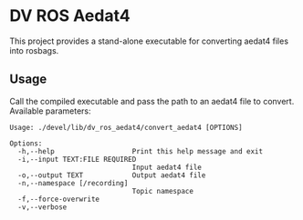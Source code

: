 # DV ROS Aedat4

This project provides a stand-alone executable for converting aedat4 files into rosbags. 

## Usage

Call the compiled executable and pass the path to an aedat4 file to convert. Available parameters:
```
Usage: ./devel/lib/dv_ros_aedat4/convert_aedat4 [OPTIONS]

Options:
  -h,--help                   Print this help message and exit
  -i,--input TEXT:FILE REQUIRED
                              Input aedat4 file
  -o,--output TEXT            Output aedat4 file
  -n,--namespace [/recording] 
                              Topic namespace
  -f,--force-overwrite        
  -v,--verbose
```

